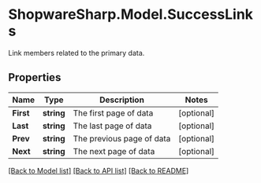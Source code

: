 # ShopwareSharp.Model.SuccessLinks
Link members related to the primary data.

## Properties

Name | Type | Description | Notes
------------ | ------------- | ------------- | -------------
**First** | **string** | The first page of data | [optional] 
**Last** | **string** | The last page of data | [optional] 
**Prev** | **string** | The previous page of data | [optional] 
**Next** | **string** | The next page of data | [optional] 

[[Back to Model list]](../README.md#documentation-for-models) [[Back to API list]](../README.md#documentation-for-api-endpoints) [[Back to README]](../README.md)


